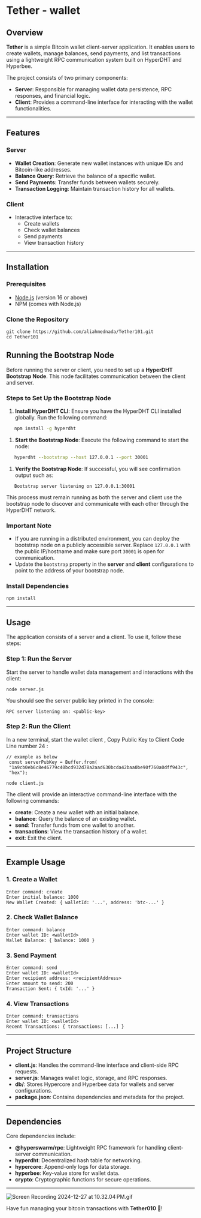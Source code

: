 # Tether - wallet

## Overview

**Tether** is a simple Bitcoin wallet client-server application. It enables users to create wallets, manage balances, send payments, and list transactions using a lightweight RPC communication system built on HyperDHT and Hyperbee.

The project consists of two primary components:
- **Server**: Responsible for managing wallet data persistence, RPC responses, and financial logic.
- **Client**: Provides a command-line interface for interacting with the wallet functionalities.

---

## Features

### Server
- **Wallet Creation**: Generate new wallet instances with unique IDs and Bitcoin-like addresses.
- **Balance Query**: Retrieve the balance of a specific wallet.
- **Send Payments**: Transfer funds between wallets securely.
- **Transaction Logging**: Maintain transaction history for all wallets.

### Client
- Interactive interface to:
    - Create wallets
    - Check wallet balances
    - Send payments
    - View transaction history

---

## Installation

### Prerequisites
- [Node.js](https://nodejs.org/) (version 16 or above)
- NPM (comes with Node.js)

### Clone the Repository
```shell script
git clone https://github.com/aliahmednada/Tether101.git
cd Tether101
```


## Running the Bootstrap Node
Before running the server or client, you need to set up a **HyperDHT Bootstrap Node**. This node facilitates communication between the client and server.
### Steps to Set Up the Bootstrap Node
1. **Install HyperDHT CLI**: Ensure you have the HyperDHT CLI installed globally. Run the following command:
``` bash
   npm install -g hyperdht
```
1. **Start the Bootstrap Node**: Execute the following command to start the node:
``` bash
   hyperdht --bootstrap --host 127.0.0.1 --port 30001
```
1. **Verify the Bootstrap Node**: If successful, you will see confirmation output such as:
``` 
   Bootstrap server listening on 127.0.0.1:30001
```
This process must remain running as both the server and client use the bootstrap node to discover and communicate with each other through the HyperDHT network.
### Important Note
- If you are running in a distributed environment, you can deploy the bootstrap node on a publicly accessible server. Replace `127.0.0.1` with the public IP/hostname and make sure port `30001` is open for communication.
- Update the `bootstrap` property in the **server** and **client** configurations to point to the address of your bootstrap node.


### Install Dependencies
```shell script
npm install
```

---

## Usage

The application consists of a server and a client. To use it, follow these steps:

### Step 1: Run the Server
Start the server to handle wallet data management and interactions with the client:
```shell script
node server.js
```
You should see the server public key printed in the console:
```
RPC server listening on: <public-key>
```

### Step 2: Run the Client
In a new terminal, start the wallet client , Copy Public Key to Client Code Line number 24 :

```
// example as below
 const serverPubKey = Buffer.from(
 "1a9cb0eb6c8e46779c40bcd932d78a2aad630bcda42baa0be90f760a0dff943c",
 "hex");
```
```shell script
node client.js
```

The client will provide an interactive command-line interface with the following commands:
- **create**: Create a new wallet with an initial balance.
- **balance**: Query the balance of an existing wallet.
- **send**: Transfer funds from one wallet to another.
- **transactions**: View the transaction history of a wallet.
- **exit**: Exit the client.

---

## Example Usage

### 1. Create a Wallet
```shell script
Enter command: create
Enter initial balance: 1000
New Wallet Created: { walletId: '...', address: 'btc-...' }
```

### 2. Check Wallet Balance
```shell script
Enter command: balance
Enter wallet ID: <walletId>
Wallet Balance: { balance: 1000 }
```

### 3. Send Payment
```shell script
Enter command: send
Enter wallet ID: <walletId>
Enter recipient address: <recipientAddress>
Enter amount to send: 200
Transaction Sent: { txId: '...' }
```

### 4. View Transactions
```shell script
Enter command: transactions
Enter wallet ID: <walletId>
Recent Transactions: { transactions: [...] }
```

---

## Project Structure

- **client.js**: Handles the command-line interface and client-side RPC requests.
- **server.js**: Manages wallet logic, storage, and RPC responses.
- **db/**: Stores Hypercore and Hyperbee data for wallets and server configurations.
- **package.json**: Contains dependencies and metadata for the project.

---

## Dependencies

Core dependencies include:
- **@hyperswarm/rpc**: Lightweight RPC framework for handling client-server communication.
- **hyperdht**: Decentralized hash table for networking.
- **hypercore**: Append-only logs for data storage.
- **hyperbee**: Key-value store for wallet data.
- **crypto**: Cryptographic functions for secure operations.

---
![Screen Recording 2024-12-27 at 10.32.04 PM.gif](Screen%20Recording%202024-12-27%20at%2010.32.04%E2%80%AFPM.gif)


Have fun managing your bitcoin transactions with **Tether010** 🚀!

